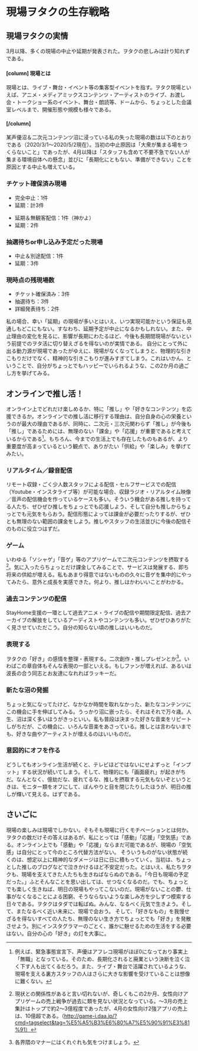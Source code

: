 # 現場ヲタクの生存戦略

## 現場ヲタクの実情

3月以降、多くの現場の中止や延期が発表された。ヲタクの悲しみは計り知れずである。

#### [column] 現場とは

  現場とは、ライブ・舞台・イベント等の集客型イベントを指す。ヲタク現場といえば、アニメ・メディアミックスコンテンツ・アーティストのライブ、お渡し会・トークショー系のイベント、舞台・朗読等、ドームから、ちょっとした会議室レベルまで、開催形態や規模も様々である。

#### [/column]

某声優沼＆二次元コンテンツ沼に浸っている私の失った現場の数は以下のとおりである（2020/3/1～2020/5/2現在）。当初の中止原因は「大衆が集まる場をつくらないこと」であったが、4月以降は「スタッフも含めて不要不急でない人が集まる環境自体への懸念」並びに「長期化にともない、準備ができない」ことを原因とする中止も増えている。

### チケット確保済み現場

  * 完全中止：1件
  * 延期：計3件
   - 延期＆無観客配信：1件（神かよ） 
   - 延期：2件

### 抽選待ちor申し込み予定だった現場

  * 中止＆別途配信：1件
  * 延期：3件

### 現時点の残現場数

  * チケット確保済み：3件
  * 抽選待ち：3件
  * 詳細発表待ち：2件

私の場合、幸い「延期」の現場が多いとはいえ、いつ実現可能かという保証も見通しもどこにもない。すなわち、延期予定が中止になるかもしれない。また、中止理由の変化を見るに、影響が長期にわたるほど、今後も長期間現場がないという前提でのヲタ活に切り替えざるを得ないのが実情である。
自分にとって外に出る動力源が現場であったがゆえに、現場がなくなってしまうと、物理的な引きこもりだけでなく、精神的な引きこもりが進みすぎてしまう。これはいかん、ということで、自分がちょっとでもハッピーでいられるような、この2か月の過ごし方を挙げてみる。

## オンラインで推し活！

オンライン上でどれだけ楽しめるか、特に「推し」や「好きなコンテンツ」を応援できるか。オンラインでの推し活に移行する理由は、自分自身の心の栄養というのが最大の理由であるが、同時に、二次元・三次元関わらず「推し」が今後も「推し」であるためには、無理のない「課金」や「応援」が重要であると考えているからである[^注1]。もちろん、今までの生活上でも存在したものもあるが、より重要度が高まっているという観点で、ありがたい「供給」や「楽しみ」を挙げてみたい。

[^注1]:例えば、緊急事態宣言下、声優はアフレコ現場がほぼ0になっており事実上「無職」となっている。そのため、長期化されると廃業という決断を泣く泣く下す人も出てくるだろう。また、ライブ・舞台で活躍されているような、現場を支える裏方スタッフの人はさらに大きな影響を受けていることは想像に難くない。

### リアルタイム／録音配信

リモート収録・ごく少人数スタッフによる配信・セルフサービスでの配信（Youtube・インスタライブ等）が可能な場合、収録ラジオ・リアルタイム映像／音声の配信機会を作っているケースも多い。そういう機会がある推しを持ってる人たち、ぜひぜひ推しをちょっとでも応援しよう、そして自分も推しからちょっとでも元気をもらおう。配信形態によっては課金が必要だったりするが、ぜひとも無理のない範囲の課金をしよう。推しやスタッフの生活並びに今後の配信そのものに役立つはずだ。

### ゲーム

いわゆる「ソシャゲ」「音ゲ」等のアプリゲームで二次元コンテンツを摂取する[^注2]。気に入ったらちょっとだけ課金してみることで、サービスは発展する、即ち将来の供給が増える。私もあまり得意ではないものの久々に音ゲを集中的にやってみたら、意外と成長を実感できた。何より、推しはかわいいことがわかる。

[^注2]:現状との関係性があると言い切れないが、奇しくもこの2か月、女性向けアプリゲームの売上戦争が過去に類を見ない状況となっている。～3月の売上集計はトップで約2～3億程度であったが、4月の女性向け2強アプリの売上は、10億超である。（http://game-i.daa.jp/?cmd=tagselect&tag=%E5%A5%B3%E6%80%A7%E5%90%91%E3%81%91）

### 過去コンテンツの配信

StayHome支援の一環として過去アニメ・ライブの配信や期間限定配信、過去アーカイブの解放をしているアーディストやコンテンツも多い。ぜひぜひありがたく見させていただこう。自分の知らない頃の推しはいいものだ。


### 表現する

ヲタクの「好き」の感情を整理・表現する。二次創作・推しプレゼンとか[^注3]。いわばこの章自体もそんな表現の一部といえる。もしファンが増えれば、あるいは波長の合う同志とお友達になれればラッキーだ。

[^注3]:各界隈のマナーにはくれぐれも気をつけましょう。

### 新たな沼の発掘

ちょっと気になってたけど、なかなか時間を取れなかった、新たなコンテンツにこの機会に手を伸ばしてみる。うっかり沼に嵌ったら、それはそれで万々歳。人生、沼は深く多いほうがきっといい。私も普段は決まった好きな音楽をリピートしがちだが、この機会に、いろんな音楽をあさっている。推しとは言わないまでも、好きな曲やアーティストが増えるのはいいものだ。

### 意図的にオフを作る

どうしてもオンライン生活が続くと、テレビほどではないにせよずっと「インプット」する状況が続いてしまう。そして、物理的にも「画面疲れ」が起きがちだ。なんとなく、億劫だな、疲れてるな、推しを摂取する元気もないぞというときは、モニター類をオフにして、ぼんやりと目を閉じたりしたほうが、明日の推しが輝いて見える。はずである。


## さいごに

現場の楽しみは現場でしかない。そもそも現場に行くモチベーションとは何か。ヲタクの数だけその答えはあるが、私にとっては「感動」「応援」「空気感」である。オンライン上でも「感動」や「応援」ならまだ可能であるが、現場の「空気感」は自分にとって今のところ代替方法がない。
そういうものがない状態が続くのは、想定以上に精神的なダメージは日に日に積もっていく。当初は、ちょっとした推しのブログなどで泣きかけるほど不安定だった。とはいえ、私たちヲタクも、現場を支えてきた人たちも生きねばならぬのである。「今日も現場の予定だった。」ふとそんなことを思い出しては、せつなくなるのだ。でも、ちょっとでも楽しく生きねば、明日の現場もやってこないのだ。現場がないことの鬱、仕事がなくなることによる困窮、そうならないような楽しみ方を少しずつ模索する日々である。ヲタクはタダでは転ばぬ。みんな、なるべく元気で生きよう。そして、またなるべく近い未来に、現場で会おう。
そして、「好きなもの」を我慢せざるを得ないすべての人たち、無理のない生き方でちょっとでも「好き」を発散させよう。別にインスタグラマーのごとく、誰かに魅せるための生活をする必要はない。自分の心の「好き」の灯を大事に。